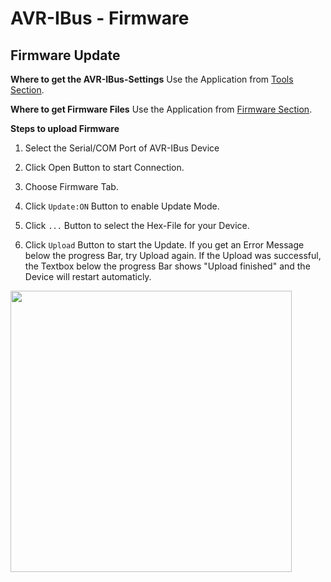 # AVR-IBus - Firmware
## Firmware Update
**Where to get the AVR-IBus-Settings**
Use the Application from [Tools Section](https://github.com/harryberlin/AVR-IBus.public/tree/master/Tools/).

**Where to get Firmware Files**
Use the Application from [Firmware Section](https://github.com/harryberlin/AVR-IBus.public/tree/master/Firmware/).

**Steps to upload Firmware**
1. Select the Serial/COM Port of AVR-IBus Device

2. Click Open Button to start Connection.

3. Choose Firmware Tab.

4. Click `Update:ON` Button to enable Update Mode.

5. Click `...` Button to select the Hex-File for your Device.

6. Click `Upload` Button to start the Update. 
   If you get an Error Message below the progress Bar, try Upload again.
   If the Upload was successful, the Textbox below the progress Bar shows "Upload finished" and the Device will restart automaticly.

<img src="https://raw.githubusercontent.com/harryberlin/AVR-IBus.public/master/Pics/Misc/Firmware_AVR-IBus-Settings_01.png"  width="450">
